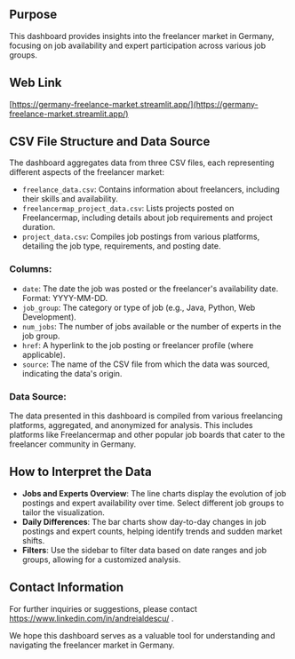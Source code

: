 ## Purpose
This dashboard provides insights into the freelancer market in Germany, focusing on job availability and expert participation across various job groups. 

## Web Link
[https://germany-freelance-market.streamlit.app/](https://germany-freelance-market.streamlit.app/)

## CSV File Structure and Data Source
The dashboard aggregates data from three CSV files, each representing different aspects of the freelancer market:

- `freelance_data.csv`: Contains information about freelancers, including their skills and availability.
- `freelancermap_project_data.csv`: Lists projects posted on Freelancermap, including details about job requirements and project duration.
- `project_data.csv`: Compiles job postings from various platforms, detailing the job type, requirements, and posting date.

### Columns:
- `date`: The date the job was posted or the freelancer's availability date. Format: YYYY-MM-DD.
- `job_group`: The category or type of job (e.g., Java, Python, Web Development).
- `num_jobs`: The number of jobs available or the number of experts in the job group.
- `href`: A hyperlink to the job posting or freelancer profile (where applicable).
- `source`: The name of the CSV file from which the data was sourced, indicating the data's origin.

### Data Source:
The data presented in this dashboard is compiled from various freelancing platforms, aggregated, and anonymized for analysis. This includes platforms like Freelancermap and other popular job boards that cater to the freelancer community in Germany.

## How to Interpret the Data
- **Jobs and Experts Overview**: The line charts display the evolution of job postings and expert availability over time. Select different job groups to tailor the visualization.
- **Daily Differences**: The bar charts show day-to-day changes in job postings and expert counts, helping identify trends and sudden market shifts.
- **Filters**: Use the sidebar to filter data based on date ranges and job groups, allowing for a customized analysis.

## Contact Information
For further inquiries or suggestions, please contact https://www.linkedin.com/in/andreialdescu/ .

We hope this dashboard serves as a valuable tool for understanding and navigating the freelancer market in Germany.
